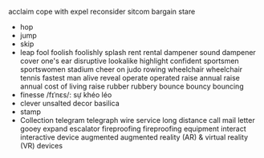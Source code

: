 acclaim
cope with
expel
reconsider
sitcom
bargain
stare
* hop
* jump
* skip
* leap
fool
foolish
foolishly
splash
rent
rental
dampener
sound dampener
cover one's ear
disruptive
lookalike
highlight
confident
sportsmen
sportswomen
stadium
cheer on
judo
rowing
wheelchair
wheelchair tennis
fastest man alive
reveal
operate
operated
raise
annual raise
annual cost of living raise
rubber
rubbery
bounce
bouncy
bouncing
* finesse /fɪˈnɛs/: sự khéo léo
* clever
unsalted
decor
basilica
* stamp
* Collection
telegram
telegraph
wire service
long distance call
mail letter
gooey
expand
escalator
fireproofing
fireproofing equipment
interact
interactive device
augmented
augmented reality (AR) & virtual reality (VR) devices
